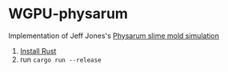 # WGPU-physarum
Implementation of Jeff Jones's [Physarum slime mold simulation](https://direct.mit.edu/artl/article-abstract/16/2/127/2650/Characteristics-of-Pattern-Formation-and-Evolution?redirectedFrom=fulltext)
1. [Install Rust](https://www.rust-lang.org/tools/install)
2. run `cargo run --release`
